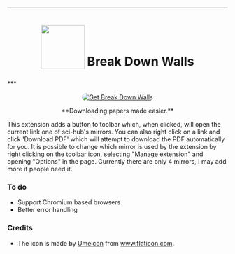 
***
<h1 align="center">
<sub>
<img  src="https://raw.githubusercontent.com/onurhanak/Break-Down-Walls/main/graduate-hat.png" height="100" width="auto">
</sub>
Break Down Walls</h1>
***

<p align="center">
<a href="https://addons.mozilla.org/en-US/firefox/addon/break-down-walls/"><img src="https://user-images.githubusercontent.com/585534/107280546-7b9b2a00-6a26-11eb-8f9f-f95932f4bfec.png" style='border-radius:15px' alt="Get Break Down Walls"></a>

<p align='center'> **Downloading papers made easier.** </p>

This extension adds a button to toolbar which, when clicked, will open the current link one of sci-hub's mirrors. You can also right click on a link and click 'Download PDF' which will attempt to download the PDF automatically for you. It is possible to change which mirror is used by the extension by right clicking on the toolbar icon, selecting "Manage extension" and opening "Options" in the page. Currently there are only 4 mirrors, I may add more if people need it.

### To do

- Support Chromium based browsers
- Better error handling

### Credits

 - The icon is made by <a href='https://www.flaticon.com/authors/umeicon'>Umeicon</a> from <a>www.flaticon.com</a>.
